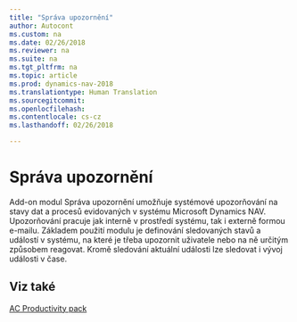```yaml
---
title: "Správa upozornění"
author: Autocont
ms.custom: na
ms.date: 02/26/2018
ms.reviewer: na
ms.suite: na
ms.tgt_pltfrm: na
ms.topic: article
ms.prod: dynamics-nav-2018
ms.translationtype: Human Translation
ms.sourcegitcommit: 
ms.openlocfilehash: 
ms.contentlocale: cs-cz
ms.lasthandoff: 02/26/2018

---
```


# <a name="ac-pp-notifications.md"></a>Správa upozornění

Add-on modul Správa upozornění umožňuje systémové upozorňování na stavy dat a procesů evidovaných v systému Microsoft Dynamics NAV. Upozorňování pracuje jak interně v prostředí systému, tak i externě formou e-mailu.
Základem použití modulu je definování sledovaných stavů a událostí v systému, na které je třeba upozornit uživatele nebo na ně určitým způsobem reagovat. Kromě sledování aktuální události lze sledovat i vývoj události v čase.


## <a name="see-also"></a>Viz také  
[AC Productivity pack](ac-pp-productivity-pack.md)  